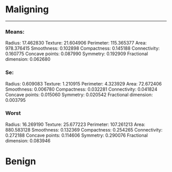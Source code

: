 # Maligning
-------------
### Means:
Radius: 17.462830
Texture: 21.604906
Perimeter: 115.365377
Area: 978.376415
Smoothness: 0.102898
Compactness: 0.145188
Connectivity: 0.160775
Concave points: 0.087990
Symmetry: 0.192909
Fractional dimension: 0.062680

### Se:
Radius: 0.609083
Texture: 1.210915
Perimeter: 4.323929
Area: 72.672406
Smoothness: 0.006780
Compactness: 0.032281
Connectivity: 0.041824
Concave points: 0.015060
Symmetry: 0.020542
Fractional dimension: 0.003795

### Worst
Radius: 16.269190
Texture: 25.677223
Perimeter: 107.261213
Area: 880.583128
Smoothness: 0.132369
Compactness: 0.254265
Connectivity: 0.272188
Concave points: 0.114606
Symmetry: 0.290076
Fractional dimension: 0.083946


# Benign
